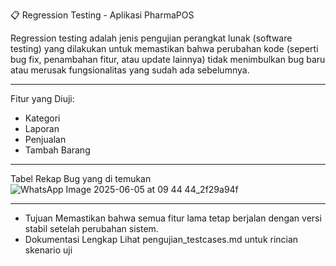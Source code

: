 📋 Regression Testing - Aplikasi PharmaPOS

Regression testing adalah jenis pengujian perangkat lunak (software testing) yang dilakukan untuk memastikan bahwa perubahan kode (seperti bug fix, penambahan fitur, atau update lainnya) tidak menimbulkan bug baru atau merusak fungsionalitas yang sudah ada sebelumnya.

---

Fitur yang Diuji: 

- Kategori
- Laporan
- Penjualan
- Tambah Barang

---
Tabel Rekap Bug yang di temukan
![WhatsApp Image 2025-06-05 at 09 44 44_2f29a94f](https://github.com/user-attachments/assets/60d4b320-b58d-4a09-a635-8ec13f008cdb)

---
- Tujuan Memastikan bahwa semua fitur lama tetap berjalan dengan versi stabil setelah perubahan sistem.
- Dokumentasi Lengkap Lihat pengujian_testcases.md untuk rincian skenario uji
